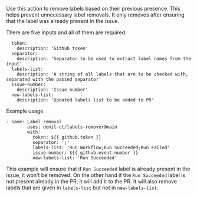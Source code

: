 Use this action to remove labels based on their previous presence. This helps prevent unnecessary label removals. It only removes after ensuring that the label was already present in the issue.

There are five inputs and all of them are required.

```
  token:
    description: 'Github token'
  separator:
    description: 'Separator to be used to extract label names from the input'
  labels-list:
    description: 'A string of all labels that are to be checked with, separated with the passed separator'
  issue-number:
    description: 'Issue number'
  new-labels-list:
    description: 'Updated labels list to be added to PR'
```

Example usage

```
- name: Label removal
        uses: denil-ct/labels-remover@main
        with:
          token: ${{ github.token }}
          separator: ';'
          labels-list: 'Run Workflow;Run Succeeded;Run Failed'
          issue-number: ${{ github.event.number }}
          new-labels-list: 'Run Succeeded'
```
This example will ensure that if `Run Succeeded` label is already present in the issue, it won't be removed. On the other hand if the `Run Succeeded` label is not present already in the PR, it will add it to the PR. It will also remove labels that are given in `labels-list` but not in `new-labels-list`.

